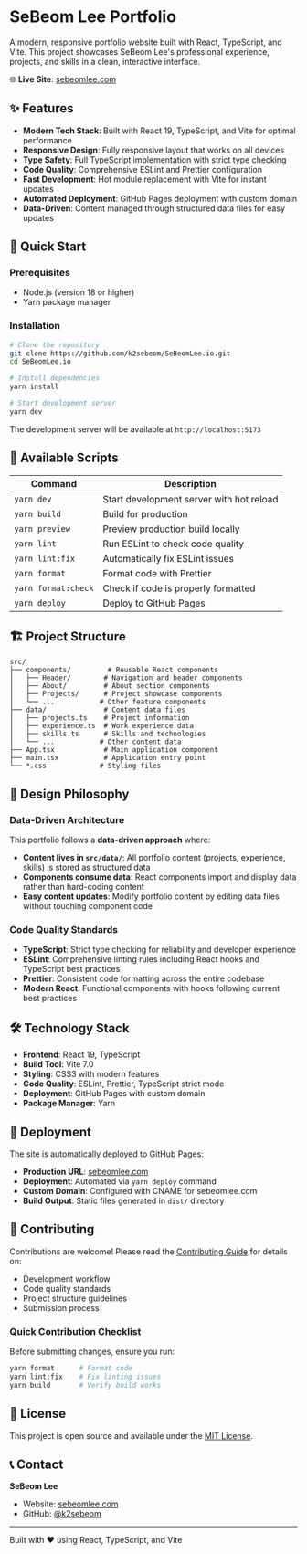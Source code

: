 # SeBeom Lee Portfolio

A modern, responsive portfolio website built with React, TypeScript, and Vite. This project showcases SeBeom Lee's professional experience, projects, and skills in a clean, interactive interface.

🌐 **Live Site**: [sebeomlee.com](https://sebeomlee.com)

## ✨ Features

- **Modern Tech Stack**: Built with React 19, TypeScript, and Vite for optimal performance
- **Responsive Design**: Fully responsive layout that works on all devices
- **Type Safety**: Full TypeScript implementation with strict type checking
- **Code Quality**: Comprehensive ESLint and Prettier configuration
- **Fast Development**: Hot module replacement with Vite for instant updates
- **Automated Deployment**: GitHub Pages deployment with custom domain
- **Data-Driven**: Content managed through structured data files for easy updates

## 🚀 Quick Start

### Prerequisites

- Node.js (version 18 or higher)
- Yarn package manager

### Installation

```bash
# Clone the repository
git clone https://github.com/k2sebeom/SeBeomLee.io.git
cd SeBeomLee.io

# Install dependencies
yarn install

# Start development server
yarn dev
```

The development server will be available at `http://localhost:5173`

## 📜 Available Scripts

| Command             | Description                              |
| ------------------- | ---------------------------------------- |
| `yarn dev`          | Start development server with hot reload |
| `yarn build`        | Build for production                     |
| `yarn preview`      | Preview production build locally         |
| `yarn lint`         | Run ESLint to check code quality         |
| `yarn lint:fix`     | Automatically fix ESLint issues          |
| `yarn format`       | Format code with Prettier                |
| `yarn format:check` | Check if code is properly formatted      |
| `yarn deploy`       | Deploy to GitHub Pages                   |

## 🏗️ Project Structure

```
src/
├── components/         # Reusable React components
│   ├── Header/        # Navigation and header components
│   ├── About/         # About section components
│   ├── Projects/      # Project showcase components
│   └── ...           # Other feature components
├── data/              # Content data files
│   ├── projects.ts    # Project information
│   ├── experience.ts  # Work experience data
│   ├── skills.ts      # Skills and technologies
│   └── ...           # Other content data
├── App.tsx            # Main application component
├── main.tsx           # Application entry point
└── *.css             # Styling files
```

## 🎨 Design Philosophy

### Data-Driven Architecture

This portfolio follows a **data-driven approach** where:

- **Content lives in `src/data/`**: All portfolio content (projects, experience, skills) is stored as structured data
- **Components consume data**: React components import and display data rather than hard-coding content
- **Easy content updates**: Modify portfolio content by editing data files without touching component code

### Code Quality Standards

- **TypeScript**: Strict type checking for reliability and developer experience
- **ESLint**: Comprehensive linting rules including React hooks and TypeScript best practices
- **Prettier**: Consistent code formatting across the entire codebase
- **Modern React**: Functional components with hooks following current best practices

## 🛠️ Technology Stack

- **Frontend**: React 19, TypeScript
- **Build Tool**: Vite 7.0
- **Styling**: CSS3 with modern features
- **Code Quality**: ESLint, Prettier, TypeScript strict mode
- **Deployment**: GitHub Pages with custom domain
- **Package Manager**: Yarn

## 🚀 Deployment

The site is automatically deployed to GitHub Pages:

- **Production URL**: [sebeomlee.com](https://sebeomlee.com)
- **Deployment**: Automated via `yarn deploy` command
- **Custom Domain**: Configured with CNAME for sebeomlee.com
- **Build Output**: Static files generated in `dist/` directory

## 🤝 Contributing

Contributions are welcome! Please read the [Contributing Guide](CONTRIBUTING.md) for details on:

- Development workflow
- Code quality standards
- Project structure guidelines
- Submission process

### Quick Contribution Checklist

Before submitting changes, ensure you run:

```bash
yarn format      # Format code
yarn lint:fix    # Fix linting issues
yarn build       # Verify build works
```

## 📄 License

This project is open source and available under the [MIT License](LICENSE).

## 📞 Contact

**SeBeom Lee**

- Website: [sebeomlee.com](https://sebeomlee.com)
- GitHub: [@k2sebeom](https://github.com/k2sebeom)

---

Built with ❤️ using React, TypeScript, and Vite
